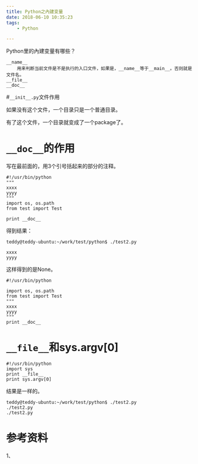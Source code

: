 ```yaml
---
title: Python之內建变量
date: 2018-06-10 10:35:23
tags:
	- Python

---
```




Python里的內建变量有哪些？

```
__name__
	用来判断当前文件是不是执行的入口文件，如果是，__name__等于__main__。否则就是文件名。
__file__
__doc__

```



#`__init__.py`文件作用

如果没有这个文件，一个目录只是一个普通目录。

有了这个文件，一个目录就变成了一个package了。

# `__doc__`的作用

写在最前面的，用3个引号括起来的部分的注释。

```
#!/usr/bin/python
"""
xxxx
yyyy
"""
import os, os.path
from test import Test

print __doc__
```

得到结果：

```
teddy@teddy-ubuntu:~/work/test/python$ ./test2.py 

xxxx
yyyy

```



这样得到的是None。

```
#!/usr/bin/python

import os, os.path
from test import Test
"""
xxxx
yyyy
"""
print __doc__
```

# `__file__`和sys.argv[0]

```
#!/usr/bin/python
import sys
print __file__
print sys.argv[0]
```

结果是一样的。

```
teddy@teddy-ubuntu:~/work/test/python$ ./test2.py 
./test2.py
./test2.py
```



# 参考资料

1、

